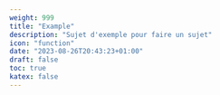 ```yaml
---
weight: 999
title: "Example"
description: "Sujet d'exemple pour faire un sujet"
icon: "function"
date: "2023-08-26T20:43:23+01:00"
draft: false
toc: true
katex: false
---
```

